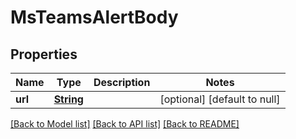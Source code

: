# MsTeamsAlertBody
## Properties

Name | Type | Description | Notes
------------ | ------------- | ------------- | -------------
**url** | [**String**](string.md) |  | [optional] [default to null]

[[Back to Model list]](../README.md#documentation-for-models) [[Back to API list]](../README.md#documentation-for-api-endpoints) [[Back to README]](../README.md)

